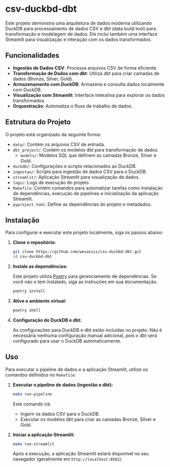 # csv-duckbd-dbt

Este projeto demonstra uma arquitetura de dados moderna utilizando DuckDB para processamento de dados CSV e dbt (data build tool) para transformação e modelagem de dados. Ele inclui também uma interface Streamlit para visualização e interação com os dados transformados.



## Funcionalidades

- **Ingestão de Dados CSV**: Processa arquivos CSV de forma eficiente.
- **Transformação de Dados com dbt**: Utiliza dbt para criar camadas de dados (Bronze, Silver, Gold).
- **Armazenamento com DuckDB**: Armazena e consulta dados localmente com DuckDB.
- **Visualização com Streamlit**: Interface interativa para explorar os dados transformados.
- **Orquestração**: Automatiza o fluxo de trabalho de dados.



## Estrutura do Projeto

O projeto está organizado da seguinte forma:

- `data/`: Contém os arquivos CSV de entrada.
- `dbt_project/`: Contém os modelos dbt para transformação de dados.
  - `models/`: Modelos SQL que definem as camadas Bronze, Silver e Gold.
- `duckdb/`: Configurações e scripts relacionados ao DuckDB.
- `ingestao/`: Scripts para ingestão de dados CSV para o DuckDB.
- `streamlit/`: Aplicação Streamlit para visualização de dados.
- `logs/`: Logs de execução do projeto.
- `Makefile`: Contém comandos para automatizar tarefas como instalação de dependências, execução de pipelines e inicialização da aplicação Streamlit.
- `pyproject.toml`: Define as dependências do projeto e metadados.



## Instalação

Para configurar e executar este projeto localmente, siga os passos abaixo:

1.  **Clone o repositório:**

    ```bash
    git clone https://github.com/wesassis/csv-duckbd-dbt.git
    cd csv-duckbd-dbt
    ```

2.  **Instale as dependências:**

    Este projeto utiliza [Poetry](https://python-poetry.org/) para gerenciamento de dependências. Se você não o tem instalado, siga as instruções em sua documentação.

    ```bash
    poetry install
    ```

3.  **Ative o ambiente virtual:**

    ```bash
    poetry shell
    ```

4.  **Configuração do DuckDB e dbt:**

    As configurações para DuckDB e dbt estão incluídas no projeto. Não é necessária nenhuma configuração manual adicional, pois o dbt será configurado para usar o DuckDB automaticamente.



## Uso

Para executar o pipeline de dados e a aplicação Streamlit, utilize os comandos definidos no `Makefile`:

1.  **Executar o pipeline de dados (ingestão e dbt):**

    ```bash
    make run-pipeline
    ```

    Este comando irá:
    - Ingerir os dados CSV para o DuckDB.
    - Executar os modelos dbt para criar as camadas Bronze, Silver e Gold.

2.  **Iniciar a aplicação Streamlit:**

    ```bash
    make run-streamlit
    ```

    Após a execução, a aplicação Streamlit estará disponível no seu navegador (geralmente em `http://localhost:8501`).

